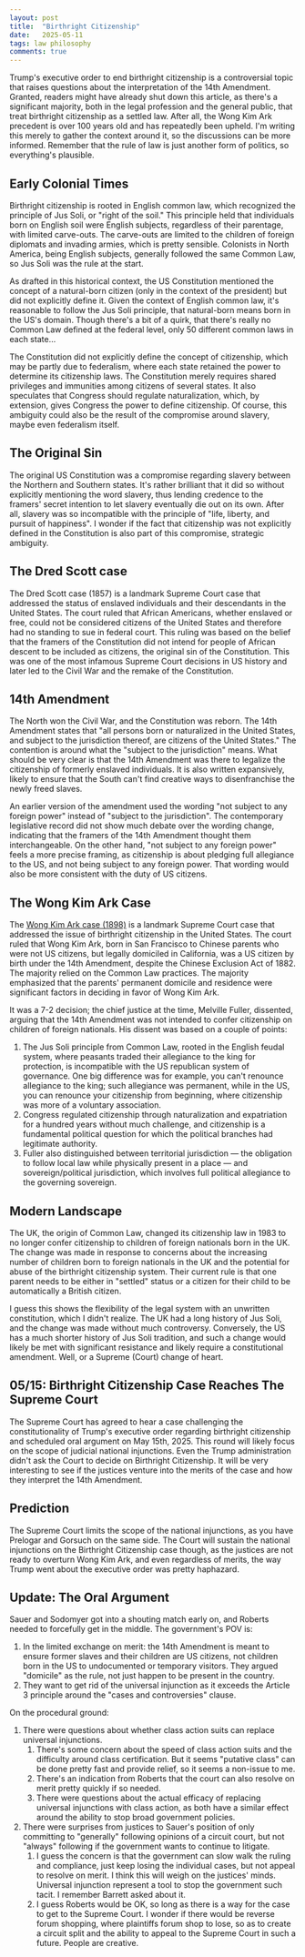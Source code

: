 ```yaml
---
layout: post
title:  "Birthright Citizenship"
date:   2025-05-11
tags: law philosophy 
comments: true
---
```


Trump's executive order to end birthright citizenship is a controversial topic that raises questions about the interpretation of the 14th Amendment. Granted, readers might have already shut down this article, as there's a significant majority, both in the legal profession and the general public, that treat birthright citizenship as a settled law. After all, the Wong Kim Ark precedent is over 100 years old and has repeatedly been upheld. I'm writing this merely to gather the context around it, so the discussions can be more informed. Remember that the rule of law is just another form of politics, so everything's plausible.

## Early Colonial Times

Birthright citizenship is rooted in English common law, which recognized the principle of Jus Soli, or "right of the soil." This principle held that individuals born on English soil were English subjects, regardless of their parentage, with limited carve-outs. The carve-outs are limited to the children of foreign diplomats and invading armies, which is pretty sensible. Colonists in North America, being English subjects, generally followed the same Common Law, so Jus Soli was the rule at the start. 

As drafted in this historical context, the US Constitution mentioned the concept of a natural-born citizen (only in the context of the president) but did not explicitly define it. Given the context of English common law, it's reasonable to follow the Jus Soli principle, that natural-born means born in the US's domain. Though there's a bit of a quirk, that there's really no Common Law defined at the federal level, only 50 different common laws in each state… 

The Constitution did not explicitly define the concept of citizenship, which may be partly due to federalism, where each state retained the power to determine its citizenship laws. The Constitution merely requires shared privileges and immunities among citizens of several states. It also speculates that Congress should regulate naturalization, which, by extension, gives Congress the power to define citizenship. Of course, this ambiguity could also be the result of the compromise around slavery, maybe even federalism itself. 

## The Original Sin

The original US Constitution was a compromise regarding slavery between the Northern and Southern states. It's rather brilliant that it did so without explicitly mentioning the word slavery, thus lending credence to the framers' secret intention to let slavery eventually die out on its own. After all, slavery was so incompatible with the principle of "life, liberty, and pursuit of happiness". I wonder if the fact that citizenship was not explicitly defined in the Constitution is also part of this compromise, strategic ambiguity. 

## The Dred Scott case

The Dred Scott case (1857) is a landmark Supreme Court case that addressed the status of enslaved individuals and their descendants in the United States. The court ruled that African Americans, whether enslaved or free, could not be considered citizens of the United States and therefore had no standing to sue in federal court. This ruling was based on the belief that the framers of the Constitution did not intend for people of African descent to be included as citizens, the original sin of the Constitution. This was one of the most infamous Supreme Court decisions in US history and later led to the Civil War and the remake of the Constitution.

## 14th Amendment

The North won the Civil War, and the Constitution was reborn. The 14th Amendment states that "all persons born or naturalized in the United States, and subject to the jurisdiction thereof, are citizens of the United States." The contention is around what the "subject to the jurisdiction" means. What should be very clear is that the 14th Amendment was there to legalize the citizenship of formerly enslaved individuals. It is also written expansively, likely to ensure that the South can't find creative ways to disenfranchise the newly freed slaves.

An earlier version of the amendment used the wording "not subject to any foreign power" instead of "subject to the jurisdiction". The contemporary legislative record did not show much debate over the wording change, indicating that the framers of the 14th Amendment thought them interchangeable. On the other hand, "not subject to any foreign power" feels a more precise framing, as citizenship is about pledging full allegiance to the US, and not being subject to any foreign power. That wording would also be more consistent with the duty of US citizens. 

## The Wong Kim Ark Case

The [Wong Kim Ark case (1898)](https://supreme.justia.com/cases/federal/us/169/649/#tab-opinion-1918089) is a landmark Supreme Court case that addressed the issue of birthright citizenship in the United States. The court ruled that Wong Kim Ark, born in San Francisco to Chinese parents who were not US citizens, but legally domiciled in California, was a US citizen by birth under the 14th Amendment, despite the Chinese Exclusion Act of 1882. The majority relied on the Common Law practices. The majority emphasized that the parents' permanent domicile and residence were significant factors in deciding in favor of Wong Kim Ark. 

It was a 7-2 decision; the chief justice at the time, Melville Fuller, dissented, arguing that the 14th Amendment was not intended to confer citizenship on children of foreign nationals. His dissent was based on a couple of points:

1. The Jus Soli principle from Common Law, rooted in the English feudal system, where peasants traded their allegiance to the king for protection, is incompatible with the US republican system of governance. One big difference was for example, you can't renounce allegiance to the king; such allegiance was permanent, while in the US, you can renounce your citizenship from beginning, where citizenship was more of a voluntary association.
2. Congress regulated citizenship through naturalization and expatriation for a hundred years without much challenge, and citizenship is a fundamental political question for which the political branches had legitimate authority.
3. Fuller also distinguished between territorial jurisdiction — the obligation to follow local law while physically present in a place — and sovereign/political jurisdiction, which involves full political allegiance to the governing sovereign.

## Modern Landscape

The UK, the origin of Common Law, changed its citizenship law in 1983 to no longer confer citizenship to children of foreign nationals born in the UK. The change was made in response to concerns about the increasing number of children born to foreign nationals in the UK and the potential for abuse of the birthright citizenship system. Their current rule is that one parent needs to be either in "settled" status or a citizen for their child to be automatically a British citizen. 

I guess this shows the flexibility of the legal system with an unwritten constitution, which I didn't realize. The UK had a long history of Jus Soli, and the change was made without much controversy. Conversely, the US has a much shorter history of Jus Soli tradition, and such a change would likely be met with significant resistance and likely require a constitutional amendment. Well, or a Supreme (Court) change of heart. 

## 05/15: Birthright Citizenship Case Reaches The Supreme Court

The Supreme Court has agreed to hear a case challenging the constitutionality of Trump's executive order regarding birthright citizenship and scheduled oral argument on May 15th, 2025. This round will likely focus on the scope of judicial national injunctions. Even the Trump administration didn't ask the Court to decide on Birthright Citizenship. It will be very interesting to see if the justices venture into the merits of the case and how they interpret the 14th Amendment. 

## Prediction

The Supreme Court limits the scope of the national injunctions, as you have Prelogar and Gorsuch on the same side. The Court will sustain the national injunctions on the Birthright Citizenship case though, as the justices are not ready to overturn Wong Kim Ark, and even regardless of merits, the way Trump went about the executive order was pretty haphazard. 

## Update: The Oral Argument

Sauer and Sodomyer got into a shouting match early on, and Roberts needed to forcefully get in the middle. The government's POV is:

1. In the limited exchange on merit: the 14th Amendment is meant to ensure former slaves and their children are US citizens, not children born in the US to undocumented or temporary visitors. They argued "domicile" as the rule, not just happen to be present in the country.
2. They want to get rid of the universal injunction as it exceeds the Article 3 principle around the "cases and controversies" clause. 

On the procedural ground:

1. There were questions about whether class action suits can replace universal injunctions.
    1. There's some concern about the speed of class action suits and the difficulty around class certification. But it seems "putative class" can be done pretty fast and provide relief, so it seems a non-issue to me.
    2. There's an indication from Roberts that the court can also resolve on merit pretty quickly if so needed.
    3. There were questions about the actual efficacy of replacing universal injunctions with class action, as both have a similar effect around the ability to stop broad government policies. 
2. There were surprises from justices to Sauer's position of only committing to "generally" following opinions of a circuit court, but not "always" following if the government wants to continue to litigate.
    1. I guess the concern is that the government can slow walk the ruling and compliance, just keep losing the individual cases, but not appeal to resolve on merit. I think this will weigh on the justices' minds. Universal injunction represent a tool to stop the government such tacit. I remember Barrett asked about it. 
    2. I guess Roberts would be OK, so long as there is a way for the case to get to the Supreme Court. I wonder if there would be reverse forum shopping, where plaintiffs forum shop to lose, so as to create a circuit split and the ability to appeal to the Supreme Court in such a future. People are creative. 

